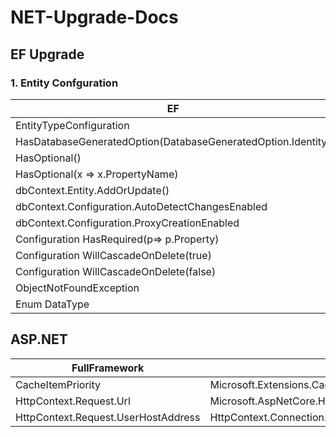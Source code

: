 # NET-Upgrade-Docs


## EF Upgrade 
### 1. Entity Confguration

| EF | EF Core |
|-----|-----|
|EntityTypeConfiguration| IEntityTypeConfiguration|
|HasDatabaseGeneratedOption(DatabaseGeneratedOption.Identity)|DatabaseGeneratedOption.Identity|
|HasOptional() | Not required, IsRequired(false) is an option|
|HasOptional(x => x.PropertyName)| Modify the underlying proprty to be `virtual`|
|dbContext.Entity.AddOrUpdate()| dbContext.Entity.Update()|
|dbContext.Configuration.AutoDetectChangesEnabled|dbContext.ChangeTracker.AutoDetectChangesEnabled |
|dbContext.Configuration.ProxyCreationEnabled|dbContext.ChangeTracker.LazyLoadingEnabled|
|Configuration HasRequired(p=> p.Property) | builder.HasOne(p=>p.Property).WithMany(x=>x.property).IsRequired()|
|Configuration WillCascadeOnDelete(true) | OnDelete(DeleteBehavior.Cascade)|
|Configuration WillCascadeOnDelete(false) | OnDelete(DeleteBehavior.ClientSetNull)|
| ObjectNotFoundException | DbUpdateException|
| Enum DataType | Configuration: .HasConversion<int>()|


## ASP.NET
|FullFramework| NetStandard/6+|  
|-----|-----|  
|CacheItemPriority| Microsoft.Extensions.Caching.Memory| 
|HttpContext.Request.Url| Microsoft.AspNetCore.Http.Extensions.UriHelper.GetEncodedUrl/GetDisplayUrl(Request)|
|HttpContext.Request.UserHostAddress| HttpContext.Connection.RemoteIpAddress|  

